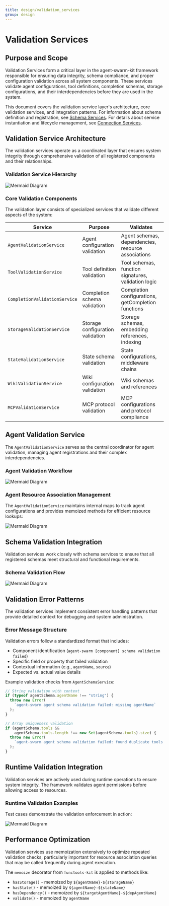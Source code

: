 ```yaml
---
title: design/validation_services
group: design
---
```


# Validation Services

## Purpose and Scope

Validation Services form a critical layer in the agent-swarm-kit framework responsible for ensuring data integrity, schema compliance, and proper configuration validation across all system components. These services validate agent configurations, tool definitions, completion schemas, storage configurations, and their interdependencies before they are used in the system.

This document covers the validation service layer's architecture, core validation services, and integration patterns. For information about schema definition and registration, see [Schema Services](#3.2). For details about service instantiation and lifecycle management, see [Connection Services](#3.3).

## Validation Service Architecture

The validation services operate as a coordinated layer that ensures system integrity through comprehensive validation of all registered components and their relationships.

### Validation Service Hierarchy

![Mermaid Diagram](./diagrams\18_Validation_Services_0.svg)

### Core Validation Components

The validation layer consists of specialized services that validate different aspects of the system:

| Service | Purpose | Validates |
|---------|---------|-----------|
| `AgentValidationService` | Agent configuration validation | Agent schemas, dependencies, resource associations |
| `ToolValidationService` | Tool definition validation | Tool schemas, function signatures, validation logic |
| `CompletionValidationService` | Completion schema validation | Completion configurations, getCompletion functions |
| `StorageValidationService` | Storage configuration validation | Storage schemas, embedding references, indexing |
| `StateValidationService` | State schema validation | State configurations, middleware chains |
| `WikiValidationService` | Wiki configuration validation | Wiki schemas and references |
| `MCPValidationService` | MCP protocol validation | MCP configurations and protocol compliance |

## Agent Validation Service

The `AgentValidationService` serves as the central coordinator for agent validation, managing agent registrations and their complex interdependencies.

### Agent Validation Workflow

![Mermaid Diagram](./diagrams\18_Validation_Services_1.svg)

### Agent Resource Association Management

The `AgentValidationService` maintains internal maps to track agent configurations and provides memoized methods for efficient resource lookups:

![Mermaid Diagram](./diagrams\18_Validation_Services_2.svg)

## Schema Validation Integration

Validation services work closely with schema services to ensure that all registered schemas meet structural and functional requirements.

### Schema Validation Flow

![Mermaid Diagram](./diagrams\18_Validation_Services_3.svg)

## Validation Error Patterns

The validation services implement consistent error handling patterns that provide detailed context for debugging and system administration.

### Error Message Structure

Validation errors follow a standardized format that includes:

- Component identification (`agent-swarm [component] schema validation failed`)
- Specific field or property that failed validation
- Contextual information (e.g., `agentName`, `source`)
- Expected vs. actual value details

Example validation checks from `AgentSchemaService`:

```typescript
// String validation with context
if (typeof agentSchema.agentName !== "string") {
  throw new Error(
    `agent-swarm agent schema validation failed: missing agentName`
  );
}

// Array uniqueness validation
if (agentSchema.tools && 
    agentSchema.tools.length !== new Set(agentSchema.tools).size) {
  throw new Error(
    `agent-swarm agent schema validation failed: found duplicate tools for agentName=${agentSchema.agentName} tools=[${agentSchema.tools}]`
  );
}
```

## Runtime Validation Integration

Validation services are actively used during runtime operations to ensure system integrity. The framework validates agent permissions before allowing access to resources.

### Runtime Validation Examples

Test cases demonstrate the validation enforcement in action:

![Mermaid Diagram](./diagrams\18_Validation_Services_4.svg)

## Performance Optimization

Validation services use memoization extensively to optimize repeated validation checks, particularly important for resource association queries that may be called frequently during agent execution.

The `memoize` decorator from `functools-kit` is applied to methods like:
- `hasStorage()` - memoized by `${agentName}-${storageName}`
- `hasState()` - memoized by `${agentName}-${stateName}`
- `hasDependency()` - memoized by `${targetAgentName}-${depAgentName}`
- `validate()` - memoized by `agentName`
